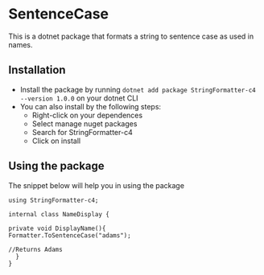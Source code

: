 # SentenceCase
  This is a dotnet package that formats a string to sentence case as used in names.
## Installation 
 + Install the package by running `dotnet add package StringFormatter-c4 --version 1.0.0` on your dotnet CLI
 + You can also install by the following steps: 
    - Right-click on your dependences 
    - Select manage nuget packages
    - Search for StringFormatter-c4 
    - Click on install
    
 ## Using the package
 The snippet below will help you in using the package
  ```
  using StringFormatter-c4;
  
  internal class NameDisplay {
  
  private void DisplayName(){
  Formatter.ToSentenceCase("adams");
  
  //Returns Adams  
    }
  }
  ```
